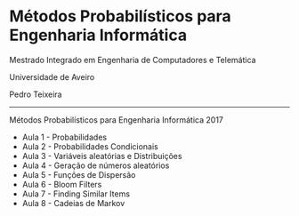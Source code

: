 # Métodos Probabilísticos para Engenharia Informática
Mestrado Integrado em Engenharia de Computadores e Telemática

Universidade de Aveiro

Pedro Teixeira

----------------
Métodos Probabilísticos para Engenharia Informática 2017
- Aula 1 - Probabilidades
- Aula 2 - Probabilidades Condicionais
- Aula 3 - Variáveis aleatórias e Distribuições
- Aula 4 - Geração de números aleatórios
- Aula 5 - Funções de Dispersão
- Aula 6 - Bloom Filters
- Aula 7 - Finding Similar Items
- Aula 8 - Cadeias de Markov